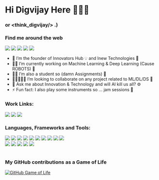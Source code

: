 # Hi Digvijay Here 👋👋👋
### or <think_digvijay/> .)

### Find me around the web
[<img src="https://img.shields.io/badge/twitter-%231DA1F2.svg?&style=for-the-badge&logo=twitter&logoColor=white">](https://twitter.com/think_digvijay)
[<img src="https://img.shields.io/badge/linkedin-%230077B5.svg?&style=for-the-badge&logo=linkedin&logoColor=white">](https://www.linkedin.com/in/23patildigvijay/)
[<img src="https://img.shields.io/badge/instagram-%23E4405F.svg?&style=for-the-badge&logo=instagram&logoColor=white">](https://www.instagram.com/think_digvijay/)
[<img src="https://img.shields.io/badge/facebook-%231877F2.svg?&style=for-the-badge&logo=facebook&logoColor=white">](https://www.facebook.com/think_digvijay)
[<img src="https://img.shields.io/badge/Portfolio-%23000000.svg?&style=for-the-badge">](https://www.think-digvijay.com/)

  
- 🏦 I’m the founder of Innovators Hub 💡 and Inew Technologies 🏢
- 👨‍💻 I’m currently working on Machine Learning & Deep Learning (Cause ROBOTS) 🤖
- 👨‍🎓 I’m also a student so (damn Assignments) 📃
- 👨🏻‍🤝‍👨🏻 I’m looking to collaborate on any project related to ML/DL/DS 🤖
- 💬 Ask me about Innovation & Technology and will AI kill us all? ⚙
- ⚡ Fun fact: I also play some instruments so ... jam sessions 🎸

### Work Links:
[<img src="https://img.shields.io/badge/instagram-%23E4405F.svg?&style=for-the-badge&logo=instagram&logoColor=white">](https://www.instagram.com/innovators_hub_/)
[<img src="https://img.shields.io/badge/linkedin-%230077B5.svg?&style=for-the-badge&logo=linkedin&logoColor=white">](https://www.linkedin.com/company/innovators-hub-mitwpu)
[<img src="https://img.shields.io/badge/instagram-%23E4405F.svg?&style=for-the-badge&logo=instagram&logoColor=white">](https://www.instagram.com/inew_technologies/)

### Languages, Frameworks and Tools:
<div display="flex">
  <img src="https://img.shields.io/badge/C++%20-%231572B6.svg?&style=for-the-badge&logo=-C++-&logoColor=white">
  <img src="https://img.shields.io/badge/java%20-%23F05033.svg?&style=for-the-badge&logo=java&logoColor=white">
  <img src="https://img.shields.io/badge/python%20-%231877F2.svg?&style=for-the-badge&logo=python&logoColor=white">
  <img src="https://img.shields.io/badge/Jupyter%20-%23F05033.svg?&style=for-the-badge&logo=Jupyter&logoColor=white">
  <img src="https://img.shields.io/badge/c%20-%2300599C.svg?&style=for-the-badge&logo=c&logoColor=white">
  <img src="https://img.shields.io/badge/git%20-%23F05033.svg?&style=for-the-badge&logo=git&logoColor=white"/>
  <img src="https://img.shields.io/badge/github%20-%23121011.svg?&style=for-the-badge&logo=github&logoColor=white"/>
  <img src="https://img.shields.io/badge/atom%20-%23F05033.svg?&style=for-the-badge&logo=atom&logoColor=white"/>
  <img src="https://img.shields.io/badge/VScode%20-%23121011.svg?&style=for-the-badge&logo=VScode&logoColor=white"/>
  <img src="https://img.shields.io/badge/markdown-%231877F2.svg?&style=for-the-badge&logo=markdown&logoColor=white" /> 
</div>

<div display="flex">
  <img src="https://img.shields.io/badge/TensorFlow%20-%231572B6.svg?&style=for-the-badge&logo=&logoColor=white">
  <img src="https://img.shields.io/badge/Keras%20-%23F05033.svg?&style=for-the-badge&logo=&logoColor=white">
  <img src="https://img.shields.io/badge/OpenCV%20-%231572B6.svg?&style=for-the-badge&logo=&logoColor=white">
  <img src="https://img.shields.io/badge/Sklearn%20-%23121011.svg?&style=for-the-badge&logo=&logoColor=white">
  <img src="https://img.shields.io/badge/Imblearn%20-%23F05033.svg?&style=for-the-badge&logo=&logoColor=white">
</div>
<br/>


### My GitHub contributions as a Game of Life

[![GitHub Game of Life](https://github4life.herokuapp.com/ethomson.gif?z=6)](https://github4life.herokuapp.com/ethomson)



